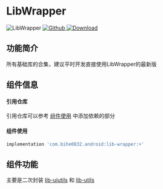 # LibWrapper

![LibWrapper](https://img.shields.io/badge/AndroidAppFactory-LibWrapper-brightgreen)
[ ![Github](https://img.shields.io/badge/Github-LibWrapper-brightgreen?style=social) ](https://github.com/bihe0832/AndroidAppFactory/tree/master/LibWrapper)
[ ![Download](https://api.bintray.com/packages/bihe0832/android/lib-wrapper/images/download.svg) ](https://bintray.com/bihe0832/android/lib-wrapper/_latestVersion)

## 功能简介

所有基础库的合集，建议平时开发直接使用LibWrapper的最新版

## 组件信息

#### 引用仓库

引用仓库可以参考 [组件使用](./../start.md) 中添加依赖的部分

#### 组件使用

```groovy
implementation 'com.bihe0832.android:lib-wrapper:+'
```

## 组件功能

主要是二次封装 [lib-uiutils](./lib-uiutils.md) 和 [lib-utils](./lib-utils.md)